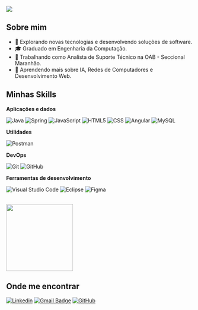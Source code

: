 ![](https://komarev.com/ghpvc/?username=Tassochaves&color=006bed)

## Sobre mim

- 🤔 Explorando novas tecnologias e desenvolvendo soluções de software.
- 🎓 Graduado em Engenharia da Computação.
- 💼 Trabalhando como Analista de Suporte Técnico na OAB - Seccional Maranhão.
- 🌱 Aprendendo mais sobre IA, Redes de Computadores e Desenvolvimento Web.

## Minhas Skills

**Aplicações e dados**

![Java](https://img.shields.io/badge/-Java-333333?style=flat&logo=Java&logoColor=007396)
![Spring](https://img.shields.io/badge/-Spring-333333?style=flat&logo=Spring&logoColor=6CB52D)
![JavaScript](https://img.shields.io/badge/-JavaScript-333333?style=flat&logo=javascript)
![HTML5](https://img.shields.io/badge/-HTML5-333333?style=flat&logo=HTML5)
![CSS](https://img.shields.io/badge/-CSS-333333?style=flat&logo=CSS3&logoColor=1572B6)
![Angular](https://img.shields.io/badge/-Angular-333333?style=flat&logo=Angular&logoColor=C3002F)
![MySQL](https://img.shields.io/badge/-MySQL-333333?style=flat&logo=mysql)

**Utilidades**

![Postman](https://img.shields.io/badge/-Postman-333333?style=flat&logo=postman)

**DevOps**

![Git](https://img.shields.io/badge/-Git-333333?style=flat&logo=git)
![GitHub](https://img.shields.io/badge/-GitHub-333333?style=flat&logo=github)

**Ferramentas de desenvolvimento**

![Visual Studio Code](https://img.shields.io/badge/-Visual%20Studio%20Code-333333?style=flat&logo=visual-studio-code&logoColor=007ACC)
![Eclipse](https://img.shields.io/badge/-Eclipse-333333?style=flat&logo=eclipse-ide&logoColor=2C2255)
![Figma](https://img.shields.io/badge/-Figma-333333?style=flat&logo=figma&logoColor=007ACC)

<br/>

<a href="https://github.com/Tassochaves" title="Perfil do Iuri">
  <img height="180em" src="https://github-readme-stats.vercel.app/api?username=Tassochaves&theme=dracula&show_icons=true" />
</a>

## Onde me encontrar

[![Linkedin](https://img.shields.io/badge/-Tassochaves-blue?style=flat-square&logo=Linkedin&logoColor=white&link=https://www.linkedin.com/in/tasso-chaves)](https://www.linkedin.com/in/tasso-chaves)
[![Gmail Badge](https://img.shields.io/badge/-tassochav@gmail.com-006bed?style=flat-square&logo=Gmail&logoColor=white&link=mailto:SEU-EMAIL)](mailto:SEU-EMAIL)
[![GitHub](https://img.shields.io/github/followers/Tassochaves?label=follow&style=social)](LINK-DO-SEU-GITHUB)
